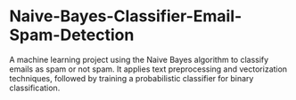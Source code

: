 # Naive-Bayes-Classifier-Email-Spam-Detection
A machine learning project using the Naive Bayes algorithm to classify emails as spam or not spam. It applies text preprocessing and vectorization techniques, followed by training a probabilistic classifier for binary classification.
